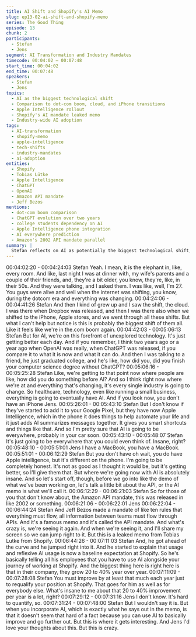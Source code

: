 ```yaml
---
title: AI Shift and Shopify's AI Memo
slug: ep13-02-ai-shift-and-shopify-memo
series: The Good Thing
episode: 13
chunk: 2
participants:
  - Stefan
  - Jens
segment: AI Transformation and Industry Mandates
timecode: 00:04:02 – 00:07:48
start_time: 00:04:02
end_time: 00:07:48
speakers:
  - Stefan
  - Jens
topics:
  - AI as the biggest technological shift
  - Comparison to dot-com boom, cloud, and iPhone transitions
  - Apple Intelligence rollout
  - Shopify's AI mandate leaked memo
  - Industry-wide AI adoption
tags:
  - AI-transformation
  - shopify-memo
  - apple-intelligence
  - tech-shifts
  - industry-mandates
  - ai-adoption
entities:
  - Shopify
  - Tobias Lütke
  - Apple Intelligence
  - ChatGPT
  - OpenAI
  - Amazon API mandate
  - Jeff Bezos
mentions:
  - dot-com boom comparison
  - ChatGPT evolution over two years
  - college students dependency on AI
  - Apple Intelligence phone integration
  - AI everywhere prediction
  - Amazon's 2002 API mandate parallel
summary: |
  Stefan reflects on AI as potentially the biggest technological shift, comparing it to previous major transitions like the dot-com boom and iPhone. They discuss Apple Intelligence features and dive into Tobias Lütke's leaked Shopify memo mandating AI usage across the company, drawing parallels to Amazon's famous API mandate from 2002.
---
```


00:04:02:20 - 00:04:24:03
Stefan
Yeah. I mean, it is the elephant in, like, every room. And like, last night I was at dinner with, my
wife's parents and a couple of their friends, and, they're a bit older, you know, they're, like, in
their 50s. And they were talking, and I asked them. I was like, well, I'm 27. You guys were alive
and well when the internet was shifting, you know, during the dotcom era and everything was
changing.
00:04:24:06 - 00:04:41:26
Stefan
And then I kind of grew up and I saw the shift, the cloud. I was there when Dropbox was
released, and then I was there also when we shifted to the iPhone, Apple stores, and we went
through all these shifts. But what I can't help but notice is this is probably the biggest shift of
them all. Like it feels like we're in the.com boom again.
00:04:42:03 - 00:05:06:13
Stefan
But for AI, we're on this forefront of unexplored technology. It's just getting better each day. And
if you remember, I think two years ago or a year ago when OpenAI was really, when ChatGPT
was released, if you compare it to what it is now and what it can do. And then I was talking to a
friend, he just graduated college, and he's like, how did you, did you finish your computer
science degree without ChatGPT?
00:05:06:16 - 00:05:25:28
Stefan
Like, we're getting to that point now where people are like, how did you do something before AI?
And so I think right now where we're at and everything that's changing, it's every single industry
is going to change. So healthcare, technology, even like running a small business, everything is
going to eventually have AI. And if you look now, you don't have an iPhone Jens.
00:05:26:01 - 00:05:43:10
Stefan
But I don't know if they've started to add it to your Google Pixel, but they have now Apple
Intelligence, which in the phone it does things to help automate your life and it just adds AI
summarizes messages together. It gives you smart shortcuts and things like that. And so I'm
pretty sure that AI is going to be everywhere, probably in your car soon.
00:05:43:10 - 00:05:48:07
Stefan
It's just going to be everywhere that you could even think of. Insane, right?
00:05:48:10 - 00:05:51:01
Jens
I have a MacBook, you have a MacBook.
00:05:51:01 - 00:06:12:29
Stefan
But you don't have oh wait, you do have Apple intelligence, but it's different on the phone. I'm
going to be completely honest. It's not as good as I thought it would be, but it's getting better, so
I'll give them that. But where we're going now with AI is absolutely insane. And so let's start off,
though, before we go into like the demo of what we've been working on, let's talk a little bit
about the API, or the AI memo is what we'll call it.
00:06:12:29 - 00:06:21:03
Stefan
So for those of you that don't know about, the Amazon API mandate, this was released in like
2002 or something.
00:06:21:06 - 00:06:22:01
Jens
00:06:22:04 - 00:06:44:24
Stefan
And Jeff Bezos made a mandate of like ten rules that everything must flow, all information
between teams must flow through APIs. And it's a famous memo and it's called the API
mandate. And what's crazy is, we're seeing it again. And when we're seeing it, and I'll share my
screen so we can jump right to it. But this is a leaked memo from Tobias Lutke from Shopify.
00:06:44:26 - 00:07:11:03
Stefan
And, he got ahead of the curve and he jumped right into it. And he started to explain that usage
and reflexive AI usage is now a baseline expectation at Shopify. So he's basically telling all his
employees that you have to use AI alongside your journey of working at Shopify. And the
biggest thing here is right here is that in their company, they grow 20 to 40% year over year.
00:07:11:09 - 00:07:28:08
Stefan
You must improve by at least that much each year just to requalify your position at Shopify. That
goes for him as well as for everybody else. What's insane to me about that 20 to 40%
improvement per year is a lot, right?
00:07:29:12 - 00:07:31:16
Jens
I don't know. It's hard to quantify, so.
00:07:31:24 - 00:07:48:00
Stefan
But I wouldn't say it is. But when you incorporate AI, which is exactly what he says out in the
memo, is that it doesn't seem that hard of a fact because you can use AI to basically improve
and go further out. But this is where it gets interesting. And Jens I'd love your thoughts about
this. But this is crazy.